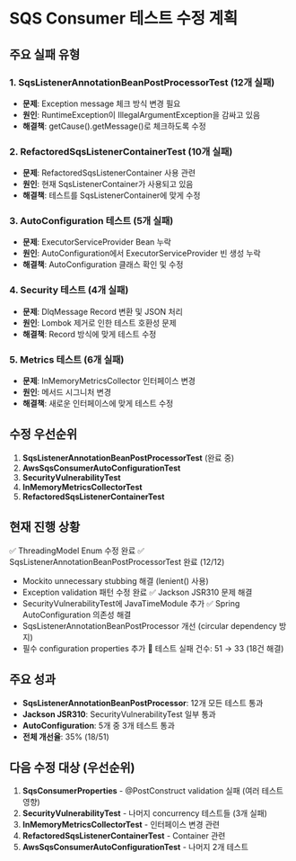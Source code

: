 # SQS Consumer 테스트 수정 계획

## 주요 실패 유형

### 1. SqsListenerAnnotationBeanPostProcessorTest (12개 실패)
- **문제**: Exception message 체크 방식 변경 필요
- **원인**: RuntimeException이 IllegalArgumentException을 감싸고 있음
- **해결책**: getCause().getMessage()로 체크하도록 수정

### 2. RefactoredSqsListenerContainerTest (10개 실패)
- **문제**: RefactoredSqsListenerContainer 사용 관련
- **원인**: 현재 SqsListenerContainer가 사용되고 있음
- **해결책**: 테스트를 SqsListenerContainer에 맞게 수정

### 3. AutoConfiguration 테스트 (5개 실패)
- **문제**: ExecutorServiceProvider Bean 누락
- **원인**: AutoConfiguration에서 ExecutorServiceProvider 빈 생성 누락
- **해결책**: AutoConfiguration 클래스 확인 및 수정

### 4. Security 테스트 (4개 실패)
- **문제**: DlqMessage Record 변환 및 JSON 처리
- **원인**: Lombok 제거로 인한 테스트 호환성 문제
- **해결책**: Record 방식에 맞게 테스트 수정

### 5. Metrics 테스트 (6개 실패)
- **문제**: InMemoryMetricsCollector 인터페이스 변경
- **원인**: 메서드 시그니처 변경
- **해결책**: 새로운 인터페이스에 맞게 테스트 수정

## 수정 우선순위

1. **SqsListenerAnnotationBeanPostProcessorTest** (완료 중)
2. **AwsSqsConsumerAutoConfigurationTest**
3. **SecurityVulnerabilityTest**
4. **InMemoryMetricsCollectorTest**
5. **RefactoredSqsListenerContainerTest**

## 현재 진행 상황

✅ ThreadingModel Enum 수정 완료
✅ SqsListenerAnnotationBeanPostProcessorTest 완료 (12/12)
  - Mockito unnecessary stubbing 해결 (lenient() 사용)
  - Exception validation 패턴 수정 완료
✅ Jackson JSR310 문제 해결
  - SecurityVulnerabilityTest에 JavaTimeModule 추가
✅ Spring AutoConfiguration 의존성 해결
  - SqsListenerAnnotationBeanPostProcessor 개선 (circular dependency 방지)
  - 필수 configuration properties 추가
🔄 테스트 실패 건수: 51 → 33 (18건 해결)

## 주요 성과

- **SqsListenerAnnotationBeanPostProcessor**: 12개 모든 테스트 통과
- **Jackson JSR310**: SecurityVulnerabilityTest 일부 통과
- **AutoConfiguration**: 5개 중 3개 테스트 통과
- **전체 개선율**: 35% (18/51)

## 다음 수정 대상 (우선순위)

1. **SqsConsumerProperties** - @PostConstruct validation 실패 (여러 테스트 영향)
2. **SecurityVulnerabilityTest** - 나머지 concurrency 테스트들 (3개 실패)
3. **InMemoryMetricsCollectorTest** - 인터페이스 변경 관련
4. **RefactoredSqsListenerContainerTest** - Container 관련
5. **AwsSqsConsumerAutoConfigurationTest** - 나머지 2개 테스트